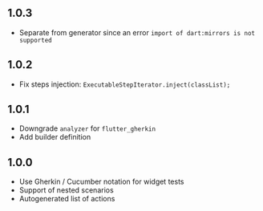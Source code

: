 ## 1.0.3

* Separate from generator since an error `import of dart:mirrors is not supported`

## 1.0.2

* Fix steps injection: `ExecutableStepIterator.inject(classList);`

## 1.0.1

* Downgrade `analyzer` for `flutter_gherkin`
* Add builder definition

## 1.0.0

* Use Gherkin / Cucumber notation for widget tests
* Support of nested scenarios
* Autogenerated list of actions
